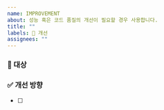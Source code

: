 ```yaml
---
name: IMPROVEMENT
about: 성능 혹은 코드 품질의 개선이 필요할 경우 사용합니다.
title: ""
labels: 🚀 개선
assignees: ""
---
```


### 📝 대상

<!-- 개선이 필요한 코드/기능을 간략히 설명해주세요 -->

### ✅ 개선 방향

<!-- 어떻게 개선할 것인지 간략히 작성해주세요 -->

- [ ]
